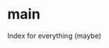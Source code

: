 <head>
  <link rel="shortcut icon" type="image/png" href="favicon.png">
</head>

# main
Index for everything (maybe)
